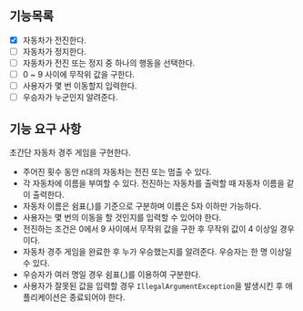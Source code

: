## 기능목록
- [x] 자동차가 전진한다. 
- [ ] 자동차가 정지한다.
- [ ] 자동차가 전진 또는 정지 중 하나의 행동을 선택한다.
- [ ] 0 ~ 9 사이에 무작위 값을 구한다.
- [ ] 사용자가 몇 번 이동할지 입력한다.
- [ ] 우승자가 누군인지 알려준다.

##  기능 요구 사항

초간단 자동차 경주 게임을 구현한다.

- 주어진 횟수 동안 n대의 자동차는 전진 또는 멈출 수 있다.
- 각 자동차에 이름을 부여할 수 있다. 전진하는 자동차를 출력할 때 자동차 이름을 같이 출력한다.
- 자동차 이름은 쉼표(,)를 기준으로 구분하며 이름은 5자 이하만 가능하다.
- 사용자는 몇 번의 이동을 할 것인지를 입력할 수 있어야 한다.
- 전진하는 조건은 0에서 9 사이에서 무작위 값을 구한 후 무작위 값이 4 이상일 경우이다.
- 자동차 경주 게임을 완료한 후 누가 우승했는지를 알려준다. 우승자는 한 명 이상일 수 있다.
- 우승자가 여러 명일 경우 쉼표(,)를 이용하여 구분한다.
- 사용자가 잘못된 값을 입력할 경우 `IllegalArgumentException`을 발생시킨 후 애플리케이션은 종료되어야 한다.
